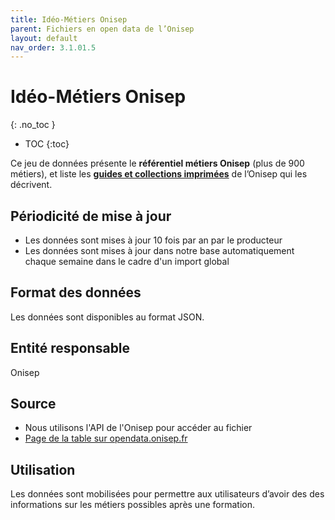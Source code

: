 ```yaml
---
title: Idéo-Métiers Onisep
parent: Fichiers en open data de l’Onisep
layout: default
nav_order: 3.1.01.5
---
```


# Idéo-Métiers Onisep
{: .no_toc }

- TOC
{:toc}

Ce jeu de données présente le **référentiel métiers Onisep** (plus de 900 métiers), et liste les [**guides et collections imprimées**](https://librairie.onisep.fr/) de l’Onisep qui les décrivent.

## Périodicité de mise à jour

- Les données sont mises à jour 10 fois par an par le producteur
- Les données sont mises à jour dans notre base automatiquement chaque semaine dans le cadre d'un import global

## Format des données

Les données sont disponibles au format JSON.

## Entité responsable

Onisep

## Source

- Nous utilisons l'API de l'Onisep pour accéder au fichier
- [Page de la table sur opendata.onisep.fr](https://opendata.onisep.fr/data/5fa5949243f97/2-ideo-metiers-onisep.htm)

## Utilisation

Les données sont mobilisées pour permettre aux utilisateurs d’avoir des des informations sur les métiers possibles après une formation.